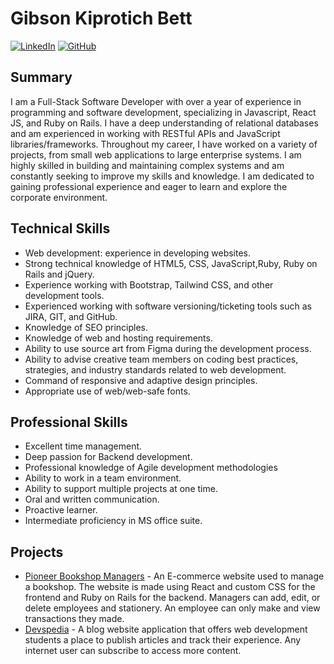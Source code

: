 # Gibson Kiprotich Bett

[![LinkedIn](https://img.shields.io/badge/LinkedIn-Profile-blue)](https://www.linkedin.com/in/gibubett/)
[![GitHub](https://img.shields.io/badge/GitHub-Profile-blueviolet)](https://github.com/gibsonbett)

## Summary

I am a Full-Stack Software Developer with over a year of experience in programming and software development, specializing in Javascript, React JS, and Ruby on Rails. I have a deep understanding of relational databases and am experienced in working with RESTful APIs and JavaScript libraries/frameworks. Throughout my career, I have worked on a variety of projects, from small web applications to large enterprise systems. I am highly skilled in building and maintaining complex systems and am constantly seeking to improve my skills and knowledge. I am dedicated to gaining professional experience and eager to learn and explore the corporate environment.

## Technical Skills 

- Web development: experience in developing websites.
- Strong technical knowledge of HTML5, CSS, JavaScript,Ruby, Ruby on Rails and jQuery.
- Experience working with Bootstrap, Tailwind CSS, and other development tools.
- Experienced working with software versioning/ticketing tools such as JIRA, GIT, and GitHub.
- Knowledge of SEO principles.
- Knowledge of web and hosting requirements.
- Ability to use source art from Figma during the development process.
- Ability to advise creative team members on coding best practices, strategies, and industry standards related to web development.
- Command of responsive and adaptive design principles.
- Appropriate use of web/web-safe fonts.

## Professional Skills

- Excellent time management.
- Deep passion for Backend development.
- Professional knowledge of Agile development methodologies
- Ability to work in a team environment.
- Ability to support multiple projects at one time.
- Oral and written communication.
- Proactive learner.
- Intermediate proficiency in MS office suite.

## Projects

- [Pioneer Bookshop Managers](https://github.com/gibsonbett/pioneer-bookshop-managers) - An E-commerce website used to manage a bookshop. The website is made using React and custom CSS for the frontend and Ruby on Rails for the backend. Managers can add, edit, or delete employees and stationery. An employee can only make and view transactions they made.
- [Devspedia](https://github.com/gibsonbett/devspedia) - A blog website application that offers web development students a place to publish articles and track their experience. Any internet user can subscribe to access more content.